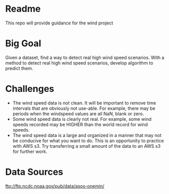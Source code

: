 # Readme

This repo will provide guidance for the wind project

# Big Goal
Given a dataset, find a way to detect real high wind speed scenarios.
With a method to detect real high wind speed scenarios, develop algorithm to predict them.

# Challenges
- The wind speed data is not clean.  It will be important to remove time intervals that are obviously not use-able.  For example, there may be periods when the windspeed values are all NaN, blank or zero.
- Some wind speed data is clearly not real.  For example, some wind speeds recorded may be HIGHER than the world record for wind speeds.
- The wind speed data is a large and organized in a manner that may not be conducive for what you want to do.  This is an opportunity to practice with AWS s3.  Try transferring a small amount of the data to an AWS s3 for further work.


# Data Sources
ftp://ftp.ncdc.noaa.gov/pub/data/asos-onemin/






#
